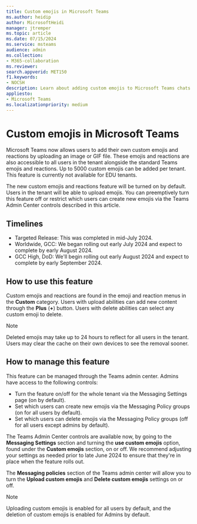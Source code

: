 ```yaml
---
title: Custom emojis in Microsoft Teams
ms.author: heidip
author: MicrosoftHeidi
manager: jtremper
ms.topic: article
ms.date: 07/15/2024
ms.service: msteams
audience: admin
ms.collection: 
- M365-collaboration
ms.reviewer: 
search.appverid: MET150
f1.keywords:
- NOCSH
description: Learn about adding custom emojis to Microsoft Teams chats.
appliesto: 
- Microsoft Teams
ms.localizationpriority: medium
---
```


# Custom emojis in Microsoft Teams

Microsoft Teams now allows users to add their own custom emojis and reactions by uploading an image or GIF file. These emojis and reactions are also accessible to all users in the tenant alongside the standard Teams emojis and reactions. Up to 5000 custom emojis can be added per tenant. This feature is currently not available for EDU tenants.

The new custom emojis and reactions feature will be turned on by default. Users in the tenant will be able to upload emojis. You can preemptively turn this feature off or restrict which users can create new emojis via the Teams Admin Center controls described in this article.

## Timelines

- Targeted Release: This was completed in mid-July 2024.
- Worldwide, GCC: We began rolling out early July 2024 and expect to complete by early August 2024.
- GCC High, DoD: We'll begin rolling out early August 2024 and expect to complete by early September 2024.

## How to use this feature

Custom emojis and reactions are found in the emoji and reaction menus in the **Custom** category. Users with upload abilities can add new content through the **Plus** (**+**) button. Users with delete abilities can select any custom emoji to delete.

> [!NOTE]
> Deleted emojis may take up to 24 hours to reflect for all users in the tenant. Users may clear the cache on their own devices to see the removal sooner.

## How to manage this feature

This feature can be managed through the Teams admin center. Admins have access to the following controls:

- Turn the feature on/off for the whole tenant via the Messaging Settings page (on by default).
- Set which users can create new emojis via the Messaging Policy groups (on for all users by default).
- Set which users can delete emojis via the Messaging Policy groups (off for all users except admins by default).

The Teams Admin Center controls are available now, by going to the **Messaging Settings** section and turning the **use custom emojis** option, found under the **Custom emojis** section, on or off. We recommend adjusting your settings as needed prior to late June 2024 to ensure that they're in place when the feature rolls out.

The **Messaging policies** section of the Teams admin center will allow you to turn the **Upload custom emojis** and **Delete custom emojis** settings on or off.

> [!NOTE]
> Uploading custom emojis is enabled for all users by default, and the deletion of custom emojis is enabled for Admins by default.
